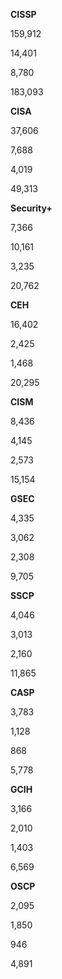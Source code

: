 


**CISSP**

159,912

14,401

8,780

183,093

**CISA**

37,606

7,688

4,019

49,313

**Security+**

7,366

10,161

3,235

20,762

**CEH**

16,402

2,425

1,468

20,295

**CISM**

8,436

4,145

2,573

15,154

**GSEC**

4,335

3,062

2,308

9,705

**SSCP**

4,046

3,013

2,160

11,865

**CASP**

3,783

1,128

868

5,778

**GCIH**

3,166

2,010

1,403

6,569

**OSCP**

2,095

1,850

946

4,891